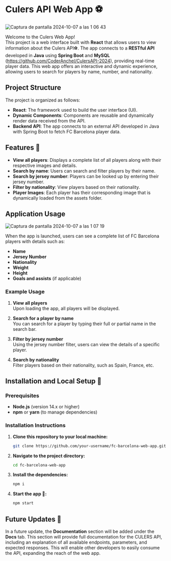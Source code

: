 # Culers API Web App ⚽️
![Captura de pantalla 2024-10-07 a las 1 06 43](https://github.com/user-attachments/assets/34f98ab8-a96a-4f23-b5b7-013ca28ee3ce)

Welcome to the Culers Web App!  
This project is a web interface built with **React** that allows users to view information about the Culers API⚽️. The app connects to a **RESTful API** developed in **Java** using **Spring Boot** and **MySQL** (https://github.com/CoderAnchel/CulersAPI-2024), providing real-time player data. This web app offers an interactive and dynamic experience, allowing users to search for players by name, number, and nationality.

## Project Structure

The project is organized as follows:

- **React**: The framework used to build the user interface (UI).
- **Dynamic Components**: Components are reusable and dynamically render data received from the API.
- **Backend API**: The app connects to an external API developed in Java with Spring Boot to fetch FC Barcelona player data.

## Features 🌟

- **View all players**: Displays a complete list of all players along with their respective images and details.
- **Search by name**: Users can search and filter players by their name.
- **Search by jersey number**: Players can be looked up by entering their jersey number.
- **Filter by nationality**: View players based on their nationality.
- **Player Images**: Each player has their corresponding image that is dynamically loaded from the assets folder.

## Application Usage

![Captura de pantalla 2024-10-07 a las 1 07 19](https://github.com/user-attachments/assets/015d2040-66b6-4378-bd61-17d88897c476)


When the app is launched, users can see a complete list of FC Barcelona players with details such as:

- **Name**
- **Jersey Number**
- **Nationality**
- **Weight**
- **Height**
- **Goals and assists** (if applicable)

### Example Usage

1. **View all players**  
   Upon loading the app, all players will be displayed.

2. **Search for a player by name**  
   You can search for a player by typing their full or partial name in the search bar.

3. **Filter by jersey number**  
   Using the jersey number filter, users can view the details of a specific player.

4. **Search by nationality**  
   Filter players based on their nationality, such as Spain, France, etc.

## Installation and Local Setup 🚀

### Prerequisites

- **Node.js** (version 14.x or higher)
- **npm** or **yarn** (to manage dependencies)

### Installation Instructions

1. **Clone this repository to your local machine:**

   ```bash
   git clone https://github.com/your-username/fc-barcelona-web-app.git
    ```
2. **Navigate to the project directory:**
   ```bash
   cd fc-barcelona-web-app
    ```
3. **Install the dependencies:**
   ```bash
   npm i
    ```
4. **Start the app 🚀:**
   ```bash
   npm start
    ```
   
## Future Updates 🔮

In a future update, the **Documentation** section will be added under the **Docs** tab. This section will provide full documentation for the CULERS API, including an explanation of all available endpoints, parameters, and expected responses. This will enable other developers to easily consume the API, expanding the reach of the web app.

